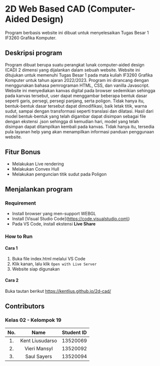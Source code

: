 # 2D Web Based CAD (Computer-Aided Design)
Program berbasis website ini dibuat untuk menyelesaikan Tugas Besar 1 IF3260 Grafika Komputer.

## Deskripsi program
Program dibuat berupa suatu perangkat lunak computer-aided design (CAD) 2 dimensi yang dijalankan dalam sebuah website. Website ini ditujukan untuk memenuhi Tugas Besar 1 pada mata kuliah IF3260 Grafika Komputer untuk tahun ajaran 2022/2023. Program ini dirancang dengan menggunakan bahasa pemrograman HTML, CSS, dan vanilla Javascript.<br>
Website ini menyediakan kanvas digital pada browser sedemikian sehingga pada kanvas tersebut, user dapat menggambar beberapa bentuk dasar seperti garis, persegi, persegi panjang, serta poligon. Tidak hanya itu, bentuk-bentuk dasar tersebut dapat dimodifikasi, baik letak titik, warna sudut, sampai dengan transformasi seperti translasi dan dilatasi. Hasil dari model bentuk-bentuk yang telah digambar dapat disimpan sebagai file dengan ekstensi .json sehingga di kemudian hari, model yang telah disimpan dapat ditampilkan kembali pada kanvas. Tidak hanya itu, tersedia pula layanan help yang akan menampilkan informasi panduan penggunaan website.

## Fitur Bonus
- Melakukan Live rendering
- Melakukan Convex Hull
- Melakukan penguncian titik sudut pada Poligon

## Menjalankan program
### Requirement
- Install browser yang men-support WEBGL
- Install [Visual Studio Code](https://code.visualstudio.com\)
- Pada VS Code, install ekstensi <strong>Live Share</strong>

### How to Run
#### Cara 1
1. Buka file index.html melalui VS Code
2. Klik kanan, lalu klik `Open with Live Server`
3. Website siap digunakan
#### Cara 2
Buka tautan berikut https://kentlius.github.io/2d-cad/

## Contributors
### Kelas 02 - Kelompok 19
| No. | Name | Student ID |
| :---: | :---: | :---: |
| 1. | Kent Liusudarso | 13520069 |
| 2. | Vieri Mansyl | 13520092 |
| 3. | Saul Sayers | 13520094 |
